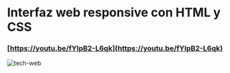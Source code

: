 # Interfaz web responsive con HTML y CSS
### [https://youtu.be/fYlpB2-L6qk](https://youtu.be/fYlpB2-L6qk)

![tech-web](https://user-images.githubusercontent.com/85034795/136500030-59f2b052-cd5f-4dc9-b10c-8fb6aa4e3d68.png)
